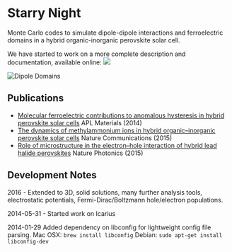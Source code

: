 # Starry Night

Monte Carlo codes to simulate dipole-dipole interactions and ferroelectric domains in a hybrid organic-inorganic perovskite solar cell.

We have started to work on a more complete description and documentation,
available online: [![](https://img.shields.io/badge/docs-latest-blue.svg)](https://wmd-group.github.io/StarryNight/)

![Dipole Domains](dipole-domains.png)

Publications
------------
- [Molecular ferroelectric contributions to anomalous hysteresis in hybrid perovskite solar cells](http://scitation.aip.org/content/aip/journal/aplmater/2/8/10.1063/1.4890246) APL Materials (2014)
- [The dynamics of methylammonium ions in hybrid organic–inorganic perovskite solar cells](http://www.nature.com/ncomms/2015/150529/ncomms8124/abs/ncomms8124.html) Nature Communications (2015)
- [Role of microstructure in the electron–hole interaction of hybrid lead halide perovskites](http://www.nature.com/nphoton/journal/v9/n10/abs/nphoton.2015.151.html) Nature Photonics (2015)

Development Notes
-----------------

2016 - Extended to 3D, solid solutions, many further analysis tools, electrostatic
potentials, Fermi-Dirac/Boltzmann hole/electron populations.

2014-05-31 - Started work on Icarius

2014-01-29
Added dependency on libconfig for lightweight config file parsing.
Mac OSX: `brew install libconfig`
Debian: `sudo apt-get install libconfig-dev`
